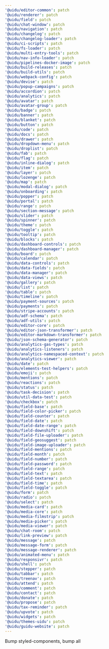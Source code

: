 ```yaml
---
'@uidu/editor-common': patch
'@uidu/renderer': patch
'@uidu/field': patch
'@uidu/chat-window': patch
'@uidu/navigation': patch
'@uidu/changelog': patch
'@uidu/changelog-loader': patch
'@uidu/ci-scripts': patch
'@uidu/fs-loader': patch
'@uidu/multi-entry-tools': patch
'@uidu/nav-info-loader': patch
'@uidu/pipelines-docker-image': patch
'@uidu/build-releases': patch
'@uidu/build-utils': patch
'@uidu/webpack-config': patch
'@uidu/devise': patch
'@uidu/popup-campaigns': patch
'@uidu/accordion': patch
'@uidu/analytics': patch
'@uidu/avatar': patch
'@uidu/avatar-group': patch
'@uidu/badge': patch
'@uidu/banner': patch
'@uidu/blanket': patch
'@uidu/button': patch
'@uidu/code': patch
'@uidu/docs': patch
'@uidu/drawer': patch
'@uidu/dropdown-menu': patch
'@uidu/droplist': patch
'@uidu/fab': patch
'@uidu/flag': patch
'@uidu/inline-dialog': patch
'@uidu/item': patch
'@uidu/layer': patch
'@uidu/lozenge': patch
'@uidu/map': patch
'@uidu/modal-dialog': patch
'@uidu/onboarding': patch
'@uidu/popper': patch
'@uidu/portal': patch
'@uidu/range': patch
'@uidu/section-message': patch
'@uidu/slider': patch
'@uidu/spinner': patch
'@uidu/theme': patch
'@uidu/toggle': patch
'@uidu/tooltip': patch
'@uidu/blocks': patch
'@uidu/dashboard-controls': patch
'@uidu/dashboard-manager': patch
'@uidu/board': patch
'@uidu/calendar': patch
'@uidu/data-controls': patch
'@uidu/data-fields': patch
'@uidu/data-manager': patch
'@uidu/data-views': patch
'@uidu/gallery': patch
'@uidu/list': patch
'@uidu/table': patch
'@uidu/timeline': patch
'@uidu/payment-sources': patch
'@uidu/payments': patch
'@uidu/stripe-accounts': patch
'@uidu/adf-schema': patch
'@uidu/adf-utils': patch
'@uidu/editor-core': patch
'@uidu/editor-json-transformer': patch
'@uidu/editor-markdown-transformer': patch
'@uidu/json-schema-generator': patch
'@uidu/analytics-gas-types': patch
'@uidu/analytics-listeners': patch
'@uidu/analytics-namespaced-context': patch
'@uidu/analytics-viewer': patch
'@uidu/date': patch
'@uidu/elements-test-helpers': patch
'@uidu/emoji': patch
'@uidu/mentions': patch
'@uidu/reactions': patch
'@uidu/status': patch
'@uidu/task-decision': patch
'@uidu/util-data-test': patch
'@uidu/checkbox': patch
'@uidu/field-base': patch
'@uidu/field-color-picker': patch
'@uidu/field-counter': patch
'@uidu/field-date': patch
'@uidu/field-date-range': patch
'@uidu/field-downshift': patch
'@uidu/field-file-uploader': patch
'@uidu/field-geosuggest': patch
'@uidu/field-image-uploader': patch
'@uidu/field-mentions': patch
'@uidu/field-month': patch
'@uidu/field-number': patch
'@uidu/field-password': patch
'@uidu/field-range': patch
'@uidu/field-text': patch
'@uidu/field-textarea': patch
'@uidu/field-time': patch
'@uidu/field-toggle': patch
'@uidu/form': patch
'@uidu/radio': patch
'@uidu/select': patch
'@uidu/media-card': patch
'@uidu/media-core': patch
'@uidu/media-filmstrip': patch
'@uidu/media-picker': patch
'@uidu/media-viewer': patch
'@uidu/chat-room': patch
'@uidu/link-preview': patch
'@uidu/message': patch
'@uidu/message-form': patch
'@uidu/message-renderer': patch
'@uidu/animated-menu': patch
'@uidu/responsivr': patch
'@uidu/shell': patch
'@uidu/stepper': patch
'@uidu/tabbar': patch
'@uidu/treenav': patch
'@uidu/attend': patch
'@uidu/comment': patch
'@uidu/contact': patch
'@uidu/donate': patch
'@uidu/propose': patch
'@uidu/tax-reminder': patch
'@uidu/upvote': patch
'@uidu/widgets': patch
'@uidu/themes-uidu': patch
'@uidu/guidu-website': patch
---
```


Bump styled-components, bump all
